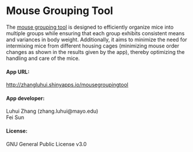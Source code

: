 <h1><b>Mouse Grouping Tool</b></h1>
The <a href="http://zhangluhui.shinyapps.io/mousegroupingtool">mouse grouping tool</a> is designed to efficiently organize mice into multiple groups while ensuring that each group exhibits consistent means and variances in body weight. Additionally, it aims to minimize the need for intermixing mice from different housing cages (minimizing mouse order changes as shown in the results given by the app), thereby optimizing the handling and care of the mice.

<h4><b>App URL:</b></h4>
<a href="http://zhangluhui.shinyapps.io/mousegroupingtool">http://zhangluhui.shinyapps.io/mousegroupingtool</a>

<h4><b>App developer:</b></h4>
Luhui Zhang (zhang.luhui@mayo.edu)<br />
Fei Sun

<h4><b>License:</b></h4>
GNU General Public License v3.0

